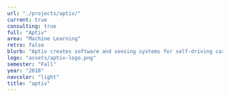 ```yaml
---
url: "./projects/aptiv/"
current: true
consulting: true
full: "Aptiv"
area: "Machine Learning"
retro: false
blurb: "Aptiv creates software and sensing systems for self-driving cars. We will be developing models to learn the state of the driver and its environment."
logo: "assets/aptiv-logo.png"
semester: "Fall"
year: "2018"
navcolor: "light"
title: "aptiv"
---
```

